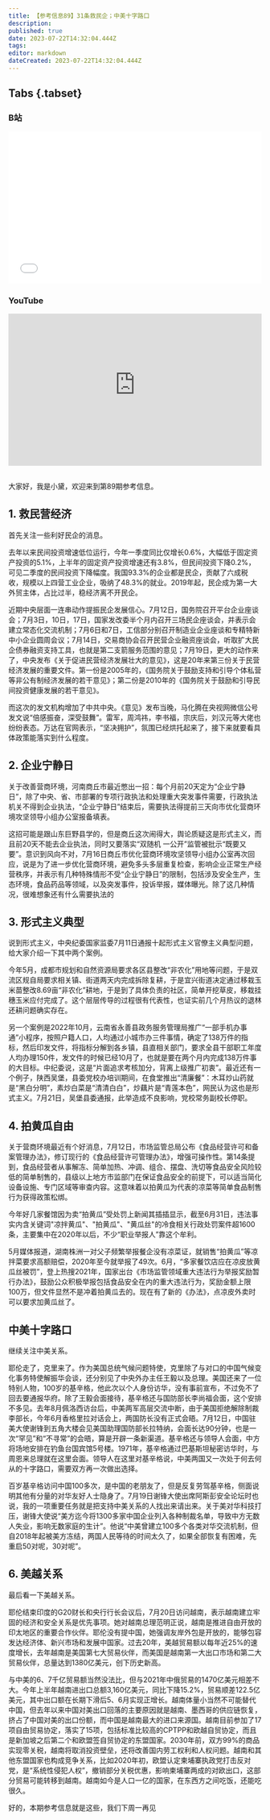 ```yaml
---
title: 【参考信息89】31条救民企；中美十字路口
description: 
published: true
date: 2023-07-22T14:32:04.444Z
tags: 
editor: markdown
dateCreated: 2023-07-22T14:32:04.444Z
---
```


## Tabs {.tabset}
### B站
<div style="position: relative; padding: 30% 45%;">
<iframe style="position: absolute; width: 100%; height: 100%; left: 0; top: 0;" src="//player.bilibili.com/player.html?&bvid=BV1ik4y1G7nt&page=1&as_wide=1&high_quality=1&danmaku=1&autoplay=0" scrolling="no" border="0" frameborder="no" framespacing="0" allowfullscreen="true"></iframe>
</div>

### YouTube
<div style="position: relative; padding: 30% 45%;">
<iframe style="position: absolute; top: 0; left: 0; width: 100%; height: 100%;" src="https://www.youtube-nocookie.com/embed/YouTubeVID" title="YouTube video player" frameborder="0" allow="accelerometer; autoplay; clipboard-write; encrypted-media; gyroscope; picture-in-picture" allowfullscreen></iframe>
</div>

## 

大家好，我是小黛，欢迎来到第89期参考信息。

## 1. 救民营经济

首先关注一些利好民企的消息。

去年以来民间投资增速低位运行，今年一季度同比仅增长0.6%，大幅低于固定资产投资的5.1%，上半年的固定资产投资增速还有3.8%，但民间投资下降0.2%，可见二季度的民间投资下降幅度。我国93.3%的企业都是民企，贡献了六成税收，规模以上四营工业企业，吸纳了48.3%的就业。2019年起，民企成为第一大外贸主体，占比过半，稳经济离不开民企。

近期中央层面一连串动作提振民企发展信心。7月12日，国务院召开平台企业座谈会；7月3日，10日，17日，国家发改委半个月内召开三场民企座谈会，并表示会建立常态化交流机制；7月6日和7日，工信部分别召开制造业企业座谈和专精特新中小企业圆周会议；7月14日，交易商协会召开民营企业融资座谈会，听取扩大民企债券融资支持工具，也就是第二支箭服务范围的意见；7月19日，更大的动作来了，中央发布《关于促进民营经济发展壮大的意见》，这是20年来第三份关于民营经济发展的重要文件。第一份是2005年的，《国务院关于鼓励支持和引导个体私营等非公有制经济发展的若干意见》；第二份是2010年的《国务院关于鼓励和引导民间投资健康发展的若干意见》。

而这次的发文机构增加了中共中央。《意见》发布当晚，马化腾在央视网微信公号发文说“倍感振奋，深受鼓舞”。雷军，周鸿祎，李书福，宗庆后，刘汉元等大佬也纷纷表态。万达在官网表示，“坚决拥护”，氛围已经烘托起来了，接下来就要看具体政策能落实到什么程度。

## 2. 企业宁静日

关于改善营商环境，河南商丘市最近憋出一招：每个月前20天定为“企业宁静日”，除了中央、省、市部署的专项行政执法和处理重大突发事件需要，行政执法机关不得到企业执法，“企业宁静日”结束后，需要执法得提前三天向市优化营商环境攻坚领导小组办公室报备填表。

这招可能是跟山东巨野县学的，但是商丘这次闹得大，舆论质疑这是形式主义，而且前20天不能去企业执法，同时又要落实“双随机 一公开”监管被批示“既要又要”。意识到风向不对，7月16日商丘市优化营商环境攻坚领导小组办公室再次回应，说是为了进一步优化营商环境，避免多头多层重复检查，影响企业正常生产经营秩序，并表示有几种特殊情形不受“企业宁静日”的限制，包括涉及安全生产，生态环境，食品药品等领域，以及突发事件，投诉举报，媒体曝光。除了这几种情况，很难想象还有什么需要执法的

## 3. 形式主义典型

说到形式主义，中央纪委国家监委7月11日通报十起形式主义官僚主义典型问题，给大家介绍一下其中两个案例。

今年5月，成都市规划和自然资源局要求各区县整改“非农化”用地等问题，于是双流区规自局要求相关镇、街道两天内完成拆除复耕，于是宜兴街道决定通过移栽玉米苗整改8.69亩“非农化”耕地，于是到了具体负责的社区，简单开挖草皮，移栽挂穗玉米应付完成了。这个层层传导的过程很有代表性，也证实前几个月热议的退林还耕问题确实存在。

另一个案例是2022年10月，云南省永善县政务服务管理局推广“一部手机办事通”小程序，按照户籍人口，人均通过小城市办三件事情，确定了138万件的指标，然后印发文件，将指标分解到各乡镇，县直相关部门，要求全县干部职工年度人均办理150件，发文件的时候已经10月了，也就是要在两个月内完成138万件事的大目标。中纪委说，这是“片面追求考核加分，背离上级推广初衷”。最近还有一个例子，陕西吴堡，县委党校办培训期间，在食堂推出“清廉餐”：木耳炒山药就是“黑白分明”，素炒白菜是“清清白白”，炒藕片是“青莲本色”，网民认为这也是形式主义。7月21日，吴堡县委通报，此举造成不良影响，党校常务副校长停职。

## 4. 拍黄瓜自由

关于营商环境最近有个好消息，7月12日，市场监管总局公布《食品经营许可和备案管理办法》，修订现行的《食品经营许可管理办法》，增强可操作性。第14条提到，食品经营者从事解冻、简单加热、冲调、组合、摆盘、洗切等食品安全风险较低的简单制售的，县级以上地方市监部门在保证食品安全的前提下，可以适当简化设备设施、专门区域等审查内容。这意味着以拍黄瓜为代表的凉菜等简单食品制售行为获得政策松绑。

今年好几家餐馆因为卖“拍黄瓜”受处罚上新闻其插插显示，截至6月31日，违法事实内含关键词"凉拌黄瓜"、"拍黄瓜"、"黄瓜丝"的冷食相关行政处罚案件超1600条，主要集中在2020年以后，不少“职业举报人”靠这个牟利。

5月媒体报道，湖南株洲一对父子频繁举报餐企没有凉菜证，就销售“拍黄瓜”等凉拌菜要求高额赔偿，2020年至今就举报了49次。6月，“多家餐饮店应在凉皮放黄瓜丝被罚”，登上热搜2021年，国家出台《市场监管领域重大违法行为举报奖励暂行办法》，鼓励公众积极举报包括食品安全在内的重大违法行为，奖励金额上限100万，但文件显然不是冲着拍黄瓜去的。现在有了新的《办法》，点凉皮外卖时可以要求加黄瓜丝了。

## 中美十字路口

继续关注中美关系。

耶伦走了，克里来了。作为美国总统气候问题特使，克里除了与对口的中国气候变化事务特使解振华会谈，还分别见了中央外办主任王毅以及总理。美国还来了一位特别人物，100岁的基辛格，他此次以个人身份访华，没有事前宣布，不过免不了回去要通报华府。除了王毅会面接待，基辛格还与国防部长李尚福会面，这个安排不多见。去年8月佩洛西访台后，中美两军高层交流中断，由于美国拒绝解除制裁李部长，今年6月香格里拉对话会上，两国防长没有正式会晤。7月12日，中国驻美大使谢锋到五角大楼会见美国助理国防部长拉特纳，会面长达90分钟，也是一次“罕见”和“不寻常”的会晤，算是开辟一条新渠道。基辛格还与领导人会面，中方将场地安排在钓鱼台国宾馆5号楼。1971年，基辛格通过巴基斯坦秘密访华时，与周恩来总理就在这里会面。领导人在这里对基辛格说，中美两国又一次处于何去何从的十字路口，需要双方再一次做出选择。

百岁基辛格访问中国100多次，是中国的老朋友了，但是反复劳驾基辛格，侧面说明其他有分量的对华友好人士隐身了。7月19日谢锋大使出席阿斯彭安全论坛时也说，我的一项重要任务就是把支持中美关系的人找出来请出来。关于美对华科技打压，谢锋大使说“美方迄今将1300多家中国企业列入各种制裁名单，导致中方无数人失业，影响无数家庭的生计”。他说“中美曾建立100多个各类对华交流机制，但自2018年起被美方冻结，两国人民等待的时间太久了，如果全部恢复有困难，先重启50对呢，30对呢”。

## 6. 美越关系

最后看一下美越关系。

耶伦结束印度的G20财长和央行行长会议后，7月20日访问越南，表示越南建立牢固的经济和安全关系是优先事项。她对越南总理范明正说，越南是推进自由开放的印太地区的重要合作伙伴。耶伦没有提中国，她强调友岸外包是开放的，能够包容发达经济体、新兴市场和发展中国家。过去20年，美越贸易额以每年近25%的速度增长，去年越南是美国第七大贸易伙伴，而美国是越南第一大出口市场和第二大贸易伙伴，总量达到1380亿美元，创下历史新高。

与中美的6、7千亿贸易额当然没法比，但与2021年中俄贸易的1470亿美元相差不大。今年上半年越南进出口总额3,160亿美元，同比下降15.2%，贸易顺差122.5亿美元，其中出口额在长期下滑后5、6月实现正增长。越南体量小当然不可能替代中国，但去年以来中国对美出口回落的主要原因就是越南、墨西哥的供应链恢复，挤占了中国对美的出口份额，而中国是越南最大的进口来源国。越南目前参加了17项自由贸易协定，落实了15项，包括标准比较高的CPTPP和欧越自贸协定，而且是新加坡之后第二个和欧盟签自贸协定的东盟国家。2030年前，双方99%的商品实现零关税，越南将取消投资壁垒，还将改善国内劳工权利和人权问题。越南和其他东盟国家也构成竞争关系，比如2020年初，欧盟认定柬埔寨执政党打击反对党，是“系统性侵犯人权”，撤销部分关税优惠，影响柬埔寨两成的对欧出口，这部分贸易可能转移到越南。越南如今是人口一亿的国家，在东西方之间吃饭，还能吃很久。

好的，本期参考信息就是这些，我们下周一再见

